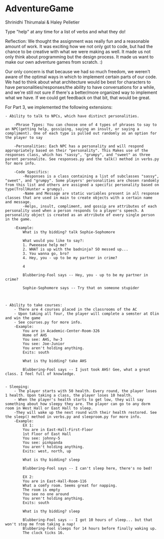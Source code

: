 AdventureGame
=============

Shrinidhi Thirumalai & Haley Pelletier



Type "help" at any time for a list of verbs and what they do!


Reflection:
We thought the assignment was really fun and a reasonable amount of work. It was exciting how we not only got to code, but had the chance to be creative with what we were making as well. It made us not only think about programming but the design process. It made us want to make our own adventure games from scratch.  :)

Our only concern is that because we had so much freedom, we weren't aware of the optimal ways in which to implement certain parts of our code. We had to think about what architecture would be best for characters to have personalities/responses/the ability to have conversations for a while, and we're still not sure if there's a better/more organized way to implement what we have. If we could get feedback on that bit, that would be great.



For Part 3, we implemented the following extensions:

	- Ability to talk to NPCs, which have distinct personalities. 

		-Phrase Types: You can choose one of 4 types of phrases to say to an NPC(getting help, gossiping, saying an insult, or saying a compliment). One of each type is pulled out randomly as an option for the player to say

		-Personalities: Each NPC has a personality and will respond appropriately based on their "personality". This Makes use of the responses class, which has "sassy", "grumpy", and "sweet" as three parent personalite. See responses.py and the talk() method in verbs.py for more info.

		-Code Specifics: 
			-Responses is a class containing a list of subclasses "sassy", "sweet", and "grumpy". Some players' personalities are chosen randomly from this list and others are assigned a specific personality based on type(TrollHunter = grumpy). 
			-Name and Message are static variables present in all response classes that are used in main to create objects with a certain name and message. 
			-Helps, insult, compliment, and gossip are attributes of each personality used when a person responds to a player's speech. A personality object is created as an atrribute of every single person in the game.

		-Example:
			What is thy bidding? talk Sophie-Sophomore

			What would you like to say?: 
			1. Pweeease help me?
			2. WHAT is up with the badninja? SO messed up...
			3. You wanna go, bro?
			4. Hey, you - up to be my partner in crime?

			4

			Blubbering-Fool says -- Hey, you - up to be my partner in crime?

			Sophie-Sophomore says -- Try that on someone stupider



	- Ability to take courses:
	 	- There are 4 courses placed in the classrooms of the AC
	 	- Upon taking all four, the player will complete a semster at Olin and win the game
	 	- See courses.py for more info.
	 	-Example:
		 	You are in Academic-Center-Room-326
			Home of AHS
			You see: AHS, hw-3
			You see: Joe-Junior
			You aren't holding anything.
			Exits: south

			What is thy bidding? take AHS

			Blubbering-Fool says -- I just took AHS! Gee, what a great class. I feel full of knowledge.


	- Sleeping: 
		- The player starts with 50 health. Every round, the player loses 1 health. Upon taking a class, the player loses 10 health.
		- When the player's health starts to get low, they will say something about how sleepy they are. The player can go to any dorm room in West Hall or East Hall to sleep.
		-They will wake up the next round with their health restored. See the sleep() method in verbs.py and sleeproom.py for more info.
		-Example:
			EX 1: 
			You are in East-Hall-First-Floor
			1st Floor of East Hall
			You see: johnny-5
			You see: pinkpanda
			You aren't holding anything.
			Exits: west, north, up

			What is thy bidding? sleep

			Blubbering-Fool says -- I can't sleep here, there's no bed!

			EX 2:
			You are in East-Hall-Room-116
			What a comfy room. Seems great for napping.
			The room is empty
			You see no one around
			You aren't holding anything.
			Exits: south

			What is thy bidding? sleep

			Blubbering-Fool says -- I got 10 hours of sleep... but that won't stop me from taking a nap!
			Blubbering-Fool sleeps for 14 hours before finally waking up.
			The clock ticks 16. 

